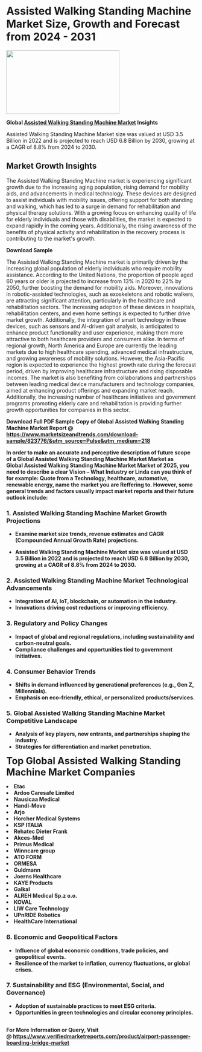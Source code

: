 <H1>Assisted Walking Standing Machine Market Size, Growth and Forecast from 2024 - 2031</H1><img class="aligncenter size-medium wp-image-584254" src="https://thirdeyenews.in/wp-content/uploads/2024/09/Global-Market-Research-300x168.jpeg" alt="" width="300" height="168" /><p><strong>Global&nbsp;<a href="https://www.marketsizeandtrends.com/download-sample/823776/&amp;utm_source=Pulse&amp;utm_medium=218">Assisted Walking Standing Machine Market</a> Insights</strong></p><p>Assisted Walking Standing Machine Market size was valued at USD 3.5 Billion in 2022 and is projected to reach USD 6.8 Billion by 2030, growing at a CAGR of 8.8% from 2024 to 2030.</p><p><h2>Market Growth Insights</h2> <p>The Assisted Walking Standing Machine market is experiencing significant growth due to the increasing aging population, rising demand for mobility aids, and advancements in medical technology. These devices are designed to assist individuals with mobility issues, offering support for both standing and walking, which has led to a surge in demand for rehabilitation and physical therapy solutions. With a growing focus on enhancing quality of life for elderly individuals and those with disabilities, the market is expected to expand rapidly in the coming years. Additionally, the rising awareness of the benefits of physical activity and rehabilitation in the recovery process is contributing to the market's growth.</p> <p><strong>Download Sample</strong></p> <p>The Assisted Walking Standing Machine market is primarily driven by the increasing global population of elderly individuals who require mobility assistance. According to the United Nations, the proportion of people aged 60 years or older is projected to increase from 13% in 2020 to 22% by 2050, further boosting the demand for mobility aids. Moreover, innovations in robotic-assisted technologies, such as exoskeletons and robotic walkers, are attracting significant attention, particularly in the healthcare and rehabilitation sectors. The increasing adoption of these devices in hospitals, rehabilitation centers, and even home settings is expected to further drive market growth. Additionally, the integration of smart technology in these devices, such as sensors and AI-driven gait analysis, is anticipated to enhance product functionality and user experience, making them more attractive to both healthcare providers and consumers alike. In terms of regional growth, North America and Europe are currently the leading markets due to high healthcare spending, advanced medical infrastructure, and growing awareness of mobility solutions. However, the Asia-Pacific region is expected to experience the highest growth rate during the forecast period, driven by improving healthcare infrastructure and rising disposable incomes. The market is also benefiting from collaborations and partnerships between leading medical device manufacturers and technology companies, aimed at enhancing product offerings and expanding market reach. Additionally, the increasing number of healthcare initiatives and government programs promoting elderly care and rehabilitation is providing further growth opportunities for companies in this sector. <p><strong></p><p><span class=""><strong>Download Full PDF Sample Copy of Global Assisted Walking Standing Machine Market Report</strong> @ <a href="https://www.marketsizeandtrends.com/download-sample/823776/&amp;utm_source=Pulse&amp;utm_medium=218" target="_blank">https://www.marketsizeandtrends.com/download-sample/823776/&amp;utm_source=Pulse&amp;utm_medium=218</a></span></p><p>In order to make an accurate and perceptive description of future scope of a Global&nbsp;Assisted Walking Standing Machine Market Market as Global&nbsp;Assisted Walking Standing Machine Market Market of 2025, you need to describe a clear Vision &ndash; What Industry or Linda can you think of for example: Quote from a Technology, healthcare, automotive, renewable energy, name the market you are Reffering to. However, some general trends and factors usually impact market reports and their future outlook include:</p><h3>1.&nbsp;<strong>Assisted Walking Standing Machine Market Growth Projections</strong></h3><ul><li>Examine market size trends, revenue estimates and CAGR (Compounded Annual Growth Rate) projections.</li><li><p>Assisted Walking Standing Machine Market size was valued at USD 3.5 Billion in 2022 and is projected to reach USD 6.8 Billion by 2030, growing at a CAGR of 8.8% from 2024 to 2030.</p></li></ul><h3>2.&nbsp;<strong>Assisted Walking Standing Machine Market Technological Advancements</strong></h3><ul><li>Integration of AI, IoT, blockchain, or automation in the industry.</li><li>Innovations driving cost reductions or improving efficiency.</li></ul><h3>3.&nbsp;<strong>Regulatory and Policy Changes</strong></h3><ul><li>Impact of global and regional regulations, including sustainability and carbon-neutral goals.</li><li>Compliance challenges and opportunities tied to government initiatives.</li></ul><h3>4.&nbsp;<strong>Consumer Behavior Trends</strong></h3><ul><li>Shifts in demand influenced by generational preferences (e.g., Gen Z, Millennials).</li><li>Emphasis on eco-friendly, ethical, or personalized products/services.</li></ul><h3>5.&nbsp;<strong>Global Assisted Walking Standing Machine Market Competitive Landscape</strong></h3><ul><li>Analysis of key players, new entrants, and partnerships shaping the industry.</li><li>Strategies for differentiation and market penetration.</li></ul><p data-pm-slice="1 1 []"><span style="color: inherit; font-family: inherit; font-size: 25px;">Top Global Assisted Walking Standing Machine Market Companies</span></p><div class="" data-test-id=""><p><li>Etac</li><li> Ardoo Caresafe Limited</li><li> Nausicaa Medical</li><li> Handi-Move</li><li> Arjo</li><li> Horcher Medical Systems</li><li> KSP ITALIA</li><li> Rehatec Dieter Frank</li><li> Akces-Med</li><li> Primus Medical</li><li> Winncare group</li><li> ATO FORM</li><li> ORMESA</li><li> Guldmann</li><li> Joerns Healthcare</li><li> KAYE Products</li><li> Galkal</li><li> ALREH Medical Sp.z o.o.</li><li> KOVAL</li><li> LIW Care Technology</li><li> UPnRIDE Robotics</li><li> HealthCare International</li></p></div><h3>6.&nbsp;<strong>Economic and Geopolitical Factors</strong></h3><ul><li>Influence of global economic conditions, trade policies, and geopolitical events.</li><li>Resilience of the market to inflation, currency fluctuations, or global crises.</li></ul><h3>7.&nbsp;<strong>Sustainability and ESG (Environmental, Social, and Governance)</strong></h3><ul><li>Adoption of sustainable practices to meet ESG criteria.</li><li>Opportunities in green technologies and circular economy principles.</li></ul><h2><strong style="font-size: 14px;">For More Information or Query, Visit @&nbsp;</strong><a style="background-color: #ffffff; font-size: 14px;" href="https://www.marketsizeandtrends.com/report/assisted-walking-standing-machine-market/" target="_blank">https://www.verifiedmarketreports.com/product/airport-passenger-boarding-bridge-market</a></h2>
